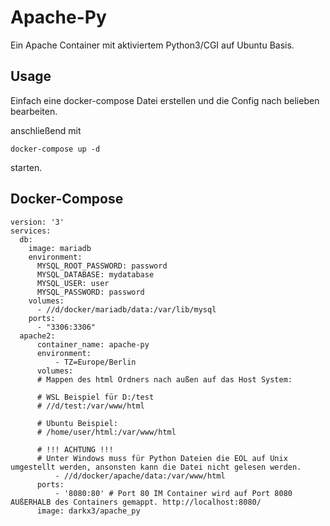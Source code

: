 # Apache-Py

Ein Apache Container mit aktiviertem Python3/CGI auf Ubuntu Basis.

## Usage

Einfach eine docker-compose Datei erstellen und die Config nach belieben bearbeiten.

anschließend mit
```
docker-compose up -d
```
starten.


## Docker-Compose

```
version: '3'
services:
  db:
    image: mariadb
    environment:
      MYSQL_ROOT_PASSWORD: password
      MYSQL_DATABASE: mydatabase
      MYSQL_USER: user
      MYSQL_PASSWORD: password
    volumes:
      - //d/docker/mariadb/data:/var/lib/mysql
    ports:
      - "3306:3306"
  apache2:
      container_name: apache-py
      environment:
          - TZ=Europe/Berlin
      volumes:
      # Mappen des html Ordners nach außen auf das Host System:

      # WSL Beispiel für D:/test
      # //d/test:/var/www/html

      # Ubuntu Beispiel:
      # /home/user/html:/var/www/html

      # !!! ACHTUNG !!!
      # Unter Windows muss für Python Dateien die EOL auf Unix umgestellt werden, ansonsten kann die Datei nicht gelesen werden.
          - //d/docker/apache/data:/var/www/html
      ports:
          - '8080:80' # Port 80 IM Container wird auf Port 8080 AUßERHALB des Containers gemappt. http://localhost:8080/
      image: darkx3/apache_py
```